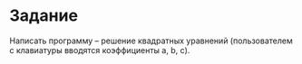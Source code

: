 # Задание

Написать программу – решение квадратных уравнений (пользователем с клавиатуры вводятся коэффициенты a, b, c).